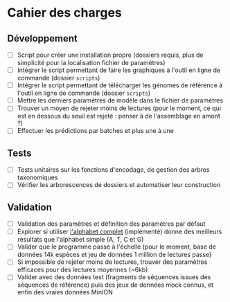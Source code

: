 # Cahier des charges

## Développement

- [ ] Script pour créer une installation propre (dossiers requis, plus de simplicité pour la localisation fichier de paramètres)
- [ ] Intégrer le script permettant de faire les graphiques à l'outil en ligne de commande (dossier `scripts`)
- [ ] Intégrer le script permettant de télécharger les génomes de référence à l'outil en ligne de commande (dossier `scripts`)
- [ ] Mettre les derniers paramètres de modèle dans le fichier de paramètres
- [ ] Trouver un moyen de rejeter moins de lectures (pour le moment, ce qui est en dessous du seuil est rejeté : penser à de l'assemblage en amont ?)
- [ ] Effectuer les prédictions par batches et plus une à une

## Tests

- [ ] Tests unitaires sur les fonctions d'encodage, de gestion des arbres taxonomiques
- [ ] Vérifier les arborescences de dossiers et automatiser leur construction

## Validation

- [ ] Validation des paramètres et définition des paramètres par défaut
- [ ] Explorer si utiliser [l'alphabet complet](https://international.neb.com/tools-and-resources/usage-guidelines/single-letter-codes) (implémenté) donne des meilleurs résultats que l'alphabet simple (A, T, C et G)
- [ ] Valider que le programme passe à l'échelle (pour le moment, base de données 14k espèces et jeu de données 1 million de lectures passe)
- [ ] Si impossible de rejeter moins de lectures, trouver des paramètres efficaces pour des lectures moyennes (~6kb)
- [ ] Valider avec des données test (fragments de séquences issues des séquences de référence) puis des jeux de données mock connus, et enfin des vraies données MinION
